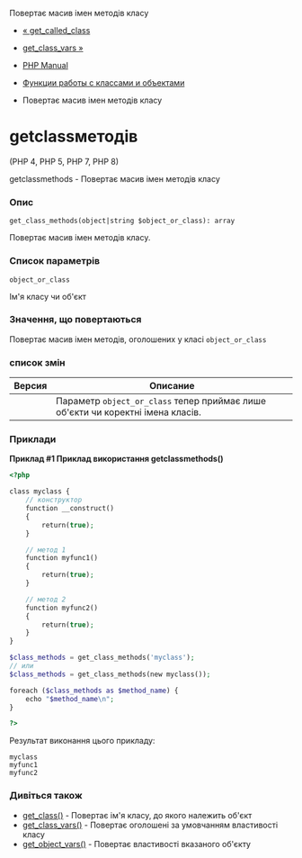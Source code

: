 Повертає масив імен методів класу

-   [« get\_called\_class](function.get-called-class.html)
    
-   [get\_class\_vars »](function.get-class-vars.html)
    
-   [PHP Manual](index.html)
    
-   [Функции работы с классами и объектами](ref.classobj.html)
    
-   Повертає масив імен методів класу
    

# getclassметодів

(PHP 4, PHP 5, PHP 7, PHP 8)

getclassmethods - Повертає масив імен методів класу

### Опис

```methodsynopsis
get_class_methods(object|string $object_or_class): array
```

Повертає масив імен методів класу.

### Список параметрів

`object_or_class`

Ім'я класу чи об'єкт

### Значення, що повертаються

Повертає масив імен методів, оголошених у класі `object_or_class`

### список змін

| Версия | Описание                                                                        |
|--------|---------------------------------------------------------------------------------|
|        | Параметр `object_or_class` тепер приймає лише об'єкти чи коректні імена класів. |

### Приклади

**Приклад #1 Приклад використання **getclassmethods()****

```php
<?php

class myclass {
    // конструктор
    function __construct()
    {
        return(true);
    }

    // метод 1
    function myfunc1()
    {
        return(true);
    }

    // метод 2
    function myfunc2()
    {
        return(true);
    }
}

$class_methods = get_class_methods('myclass');
// или
$class_methods = get_class_methods(new myclass());

foreach ($class_methods as $method_name) {
    echo "$method_name\n";
}

?>
```

Результат виконання цього прикладу:

```
myclass
myfunc1
myfunc2
```

### Дивіться також

-   [get\_class()](function.get-class.html) - Повертає ім'я класу, до якого належить об'єкт
-   [get\_class\_vars()](function.get-class-vars.html) - Повертає оголошені за умовчанням властивості класу
-   [get\_object\_vars()](function.get-object-vars.html) - Повертає властивості вказаного об'єкту